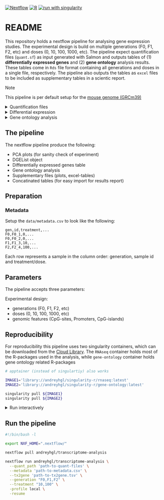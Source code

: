 [![Nextflow](https://img.shields.io/badge/nextflow%20DSL2-%E2%89%A524.04.2-23aa62.svg)](https://www.nextflow.io/)
[![R](https://img.shields.io/badge/-script-276DC3.svg?style=flat&logo=R)](https://cran.r-project.org)
[![run with singularity](https://img.shields.io/badge/run%20with-singularity-1d355c.svg?labelColor=000000)](https://sylabs.io/docs/)

# README

This repository holds a nextflow pipeline for analysing gene expression studies. The experimental design is build on multiple generations (F0, F1, F2, etc) and doses (0, 10, 100, 1000, etc). The pipeline expect quantification files (`quant.sf`) as input generated with Salmon and outputs tables of (1) **differentially expressed genes** and (2) **gene ontology** analysis results. These tables come in `Rds` file format containing all generations and doses in a single file, respectively. The pipeline also outputs the tables as `excel` files to be included as supplementary tables in a scientic report.

> [!NOTE]
> This pipeline is per default setup for the [mouse genome (GRCm39)](https://www.ensembl.org/Mus_musculus/)

<details>
  <summary>Quantification files</summary>

>To generate methylation coverage files from sequencing files refer to [nf-core/rnaseq pipeline](https://nf-co.re/rnaseq/latest)

</details>

<details>
  <summary>Differential expression</summary>

>Differential expression was analysed with the R-package [`edgeR`](https://bioconductor.org/packages/release/bioc/html/edgeR.html), which utilizes negative binomial distributions and generalized linear model as statistical method. `FDR < 0.05` was used for multiple testing correction (Benjamini-Hochberg qvalue). Default settings were used for most of the functions expect; `estimateDisp(robust = TRUE)` and `glmQLFit(robust = TRUE)`. Summaries findings in a long table w/ a significant gene as a unique row, add results from the differentail gene expression analysis as columns.

</details> 

<details>
  <summary>Gene ontology analysis</summary>

>To investigate if any biological functions, processes or pathways are enriched (over-represented) the _Over Representation Analysis (ORA)_ [Boyle et al., 2004](https://doi.org/10.1093/bioinformatics/bth456) method is used. ORA uses hypergeometric distribution and compares the differentially methylated genes with all genes in the dataset. The _p_-values are adjusted to _q_-values for multiple corretion (significance threshold `qvalue < 0.2`).

>Enrichment is analysed in three databases; (1) Gene Ontology (**GO**), (2) Kyoto Encyclopedia of Genes and Genomes (**KEGG**), and **Reactome** pathways. GO and KEGG enrichment are tested with the R-package [`clusterProfiler`](https://bioconductor.org/packages/release/bioc/html/clusterProfiler.html), [Yu et al., 2012](https://doi.org/10.1089/omi.2011.0118), [Wu et al., 2021](https://doi.org/10.1016/j.xinn.2021.100141). The reactome pathways are tested with the R-package [`ReactomePA`](https://bioconductor.org/packages/release/bioc/html/ReactomePA.html), [Yu et al., 2016](https://doi.org/10.1039/C5MB00663E). 

</details>

## The pipeline

The nextflow pipeline produce the following:

+ PCA plots (for sanity check of experiment)
+ DGEList object
+ Differentially expressed genes table
+ Gene ontology analysis
+ Supplementary files (plots, excel-tables)
+ Concatinated tables (for easy import for results report)

## Preparation

### Metadata

Setup the `data/metadata.csv` to look like the following:

```csv
gen,id,treatment,...
F0,F0_1,0,...
F0,F0_2,0,...
F1,F1_3,10,...
F2,F2_4,100,...
```

Each row represents a sample in the column order: generation, sample id and treatment/dose.

## Parameters

The pipeline accepts three parameters:

Experimental design:

+ generations (F0, F1, F2, etc)
+ doses (0, 10, 100, 1000, etc)
+ genomic features (CpG-sites, Promoters, CpG-islands)

## Reproducibility

For reproducibility this pipeline uses two singularity containers, which can be downloaded from the [Cloud Library](https://cloud.sylabs.io/library). The `RNAseq` container holds most of the R-packages used in the analysis, while `gene-ontology` container holds gene ontology related R-packages

```sh
# apptainer (instead of singulartiy) also works

IMAGE1='library://andreyhgl/singularity-r/rnaseq:latest'
IMAGE2='library://andreyhgl/singularity-r/gene-ontology:latest'

singularity pull ${IMAGE1}
singularity pull ${IMAGE2}
```

<details>
  <summary>Run interactively</summary>

To run scripts manually with the containers use the `exec` flag or run the script interactively with `shell`.

```sh
# execute script
singularity exec ${IMAGE} <scriptfile>

# run script interactively
singularity shell ${IMAGE}
$ Rscript <scriptfile>
```

</details>

## Run the pipeline

```sh
#!/bin/bash -l

export NXF_HOME=".nextflow/"

nextflow pull andreyhgl/transcriptome-analysis

nextflow run andreyhgl/transcriptome-analysis \
  --quant_path 'path-to-quant-files' \
  --metadata 'path-to-metadata.csv' \
  --tx2gene 'path-to-tx2gene.tsv' \
  --generation "F0,F1,F2" \
  --treatment "10,100" \
  -profile local \
  -resume
```